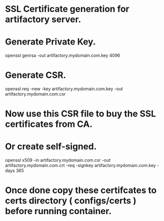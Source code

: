 #
# SSL Certificate generation for artifactory server.
#

# Generate Private Key.
openssl genrsa -out artifactory.mydomain.com.key 4096

# Generate CSR.
openssl req -new -key artifactory.mydomain.com.key -out artifactory.mydomain.com.csr

# Now use this CSR file to buy the SSL certificates from CA.

# Or create self-signed.
openssl x509 -in  artifactory.mydomain.com.csr -out  artifactory.mydomain.com.crt -req -signkey  artifactory.mydomain.com.key -days 365

# Once done copy these certifcates to certs directory ( configs/certs ) before running container.

